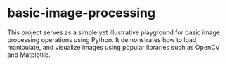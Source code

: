 # basic-image-processing
This project serves as a simple yet illustrative playground for basic image processing operations using Python. It demonstrates how to load, manipulate, and visualize images using popular libraries such as OpenCV and Matplotlib.
